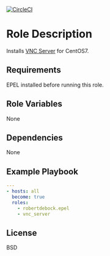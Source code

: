 [![CircleCI](https://circleci.com/gh/ansible-roles-mamono210/vnc_server/tree/main.svg?style=svg)](https://circleci.com/gh/ansible-roles-mamono210/vnc_server/tree/main)

Role Description
=========

Installs [VNC Server](https://tigervnc.org) for CentOS7.

Requirements
------------

EPEL installed before running this role.

Role Variables
--------------

None

Dependencies
------------

None

Example Playbook
----------------

```YAML
---
- hosts: all
  become: true
  roles:
    - robertdebock.epel
    - vnc_server
```

License
-------

BSD
